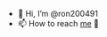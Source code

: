 - 👋 Hi, I’m @ron200491
- 📫 How to reach [me](https://ronitogra.com) :rocket: 

<!---
ron200491/ron200491 is a ✨ special ✨ repository because its `README.md` (this file) appears on your GitHub profile.
You can click the Preview link to take a look at your changes.
--->
